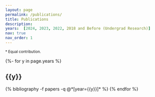 ```yaml
---
layout: page
permalink: /publications/
title: Publications
description: 
years:  [2024, 2023, 2022, 2018 and Before (Undergrad Research)]
nav: true
nav_order: 1
---
```

<!-- _pages/publications.md -->
<div class="publications">

 <p> <small> * Equal contribution.</small><br>
 <!-- <small> Papers before 2019 are my undergraduate research works. </small><br> -->
 <!-- the end is this other phrase.. -->
 </p>

{%- for y in page.years %}
  <h2 class="year">{{y}}</h2>
  {% bibliography -f papers -q @*[year={{y}}]* %}
{% endfor %}

</div>

